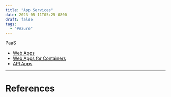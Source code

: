 ```yaml
---
title: "App Services"
date: 2023-05-11T05:25-0800
draft: false
tags: 
  - "#Azure"
---
```


PaaS
- [Web Apps](/notes/computer/microsoft/azure/app-services/web-apps)
- [Web Apps for Containers](/notes/computer/microsoft/azure/app-services/web-apps-for-containers)
- [API Apps](/notes/computer/microsoft/azure/app-services/api-apps)

---
# References
